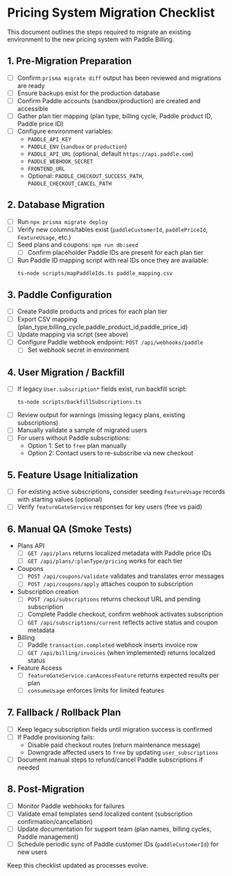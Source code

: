 # Pricing System Migration Checklist

This document outlines the steps required to migrate an existing environment to the new pricing system with Paddle Billing.

## 1. Pre-Migration Preparation
- [ ] Confirm `prisma migrate diff` output has been reviewed and migrations are ready
- [ ] Ensure backups exist for the production database
- [ ] Confirm Paddle accounts (sandbox/production) are created and accessible
- [ ] Gather plan tier mapping (plan type, billing cycle, Paddle product ID, Paddle price ID)
- [ ] Configure environment variables:
  - `PADDLE_API_KEY`
  - `PADDLE_ENV` (`sandbox` or `production`)
  - `PADDLE_API_URL` (optional, default `https://api.paddle.com`)
  - `PADDLE_WEBHOOK_SECRET`
  - `FRONTEND_URL`
  - Optional: `PADDLE_CHECKOUT_SUCCESS_PATH`, `PADDLE_CHECKOUT_CANCEL_PATH`

## 2. Database Migration
- [ ] Run `npx prisma migrate deploy`
- [ ] Verify new columns/tables exist (`paddleCustomerId`, `paddlePriceId`, `FeatureUsage`, etc.)
- [ ] Seed plans and coupons: `npm run db:seed`
  - [ ] Confirm placeholder Paddle IDs are present for each plan tier
- [ ] Run Paddle ID mapping script with real IDs once they are available:
  ```
  ts-node scripts/mapPaddleIds.ts paddle_mapping.csv
  ```

## 3. Paddle Configuration
- [ ] Create Paddle products and prices for each plan tier
- [ ] Export CSV mapping (plan_type,billing_cycle,paddle_product_id,paddle_price_id)
- [ ] Update mapping via script (see above)
- [ ] Configure Paddle webhook endpoint: `POST /api/webhooks/paddle`
  - [ ] Set webhook secret in environment

## 4. User Migration / Backfill
- [ ] If legacy `User.subscription*` fields exist, run backfill script:
  ```
  ts-node scripts/backfillSubscriptions.ts
  ```
- [ ] Review output for warnings (missing legacy plans, existing subscriptions)
- [ ] Manually validate a sample of migrated users
- [ ] For users without Paddle subscriptions:
  - Option 1: Set to `free` plan manually
  - Option 2: Contact users to re-subscribe via new checkout

## 5. Feature Usage Initialization
- [ ] For existing active subscriptions, consider seeding `FeatureUsage` records with starting values (optional)
- [ ] Verify `featureGateService` responses for key users (free vs paid)

## 6. Manual QA (Smoke Tests)
- Plans API
  - [ ] `GET /api/plans` returns localized metadata with Paddle price IDs
  - [ ] `GET /api/plans/:planType/pricing` works for each tier
- Coupons
  - [ ] `POST /api/coupons/validate` validates and translates error messages
  - [ ] `POST /api/coupons/apply` attaches coupon to subscription
- Subscription creation
  - [ ] `POST /api/subscriptions` returns checkout URL and pending subscription
  - [ ] Complete Paddle checkout, confirm webhook activates subscription
  - [ ] `GET /api/subscriptions/current` reflects active status and coupon metadata
- Billing
  - [ ] Paddle `transaction.completed` webhook inserts invoice row
  - [ ] `GET /api/billing/invoices` (when implemented) returns localized status
- Feature Access
  - [ ] `featureGateService.canAccessFeature` returns expected results per plan
  - [ ] `consumeUsage` enforces limits for limited features

## 7. Fallback / Rollback Plan
- [ ] Keep legacy subscription fields until migration success is confirmed
- [ ] If Paddle provisioning fails:
  - Disable paid checkout routes (return maintenance message)
  - Downgrade affected users to `free` by updating `user_subscriptions`
- [ ] Document manual steps to refund/cancel Paddle subscriptions if needed

## 8. Post-Migration
- [ ] Monitor Paddle webhooks for failures
- [ ] Validate email templates send localized content (subscription confirmation/cancellation)
- [ ] Update documentation for support team (plan names, billing cycles, Paddle management)
- [ ] Schedule periodic sync of Paddle customer IDs (`paddleCustomerId`) for new users

Keep this checklist updated as processes evolve.
